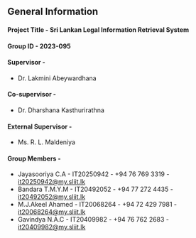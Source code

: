 ## General Information

#### Project Title - Sri Lankan Legal Information Retrieval System

#### Group ID - 2023-095

#### Supervisor - 
* Dr. Lakmini Abeywardhana

#### Co-supervisor - 
* Dr. Dharshana Kasthurirathna

#### External Supervisor - 
* Ms. R. L. Maldeniya

#### Group Members -
* Jayasooriya C.A - IT20250942 - +94 76 769 3319 - it20250942@my.sliit.lk
* Bandara T.M.Y.M - IT20492052 - +94 77 272 4435 - it20492052@my.sliit.lk
* M.J.Akeel Ahamed - IT20068264 - +94 72 429 7981 - it20068264@my.sliit.lk
* Gavindya N.A.C - IT20409982 - +94 76 762 2683 - it20409982@my.sliit.lk
